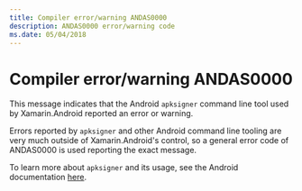 ```yaml
---
title: Compiler error/warning ANDAS0000
description: ANDAS0000 error/warning code
ms.date: 05/04/2018
---
```

# Compiler error/warning ANDAS0000

This message indicates that the Android `apksigner` command line tool used by
Xamarin.Android reported an error or warning.

Errors reported by `apksigner` and other Android command line tooling are very
much outside of Xamarin.Android's control, so a general error code of
ANDAS0000 is used reporting the exact message.

To learn more about `apksigner` and its usage, see the Android documentation
[here][apksigner].

[apksigner]: https://developer.android.com/studio/command-line/apksigner
